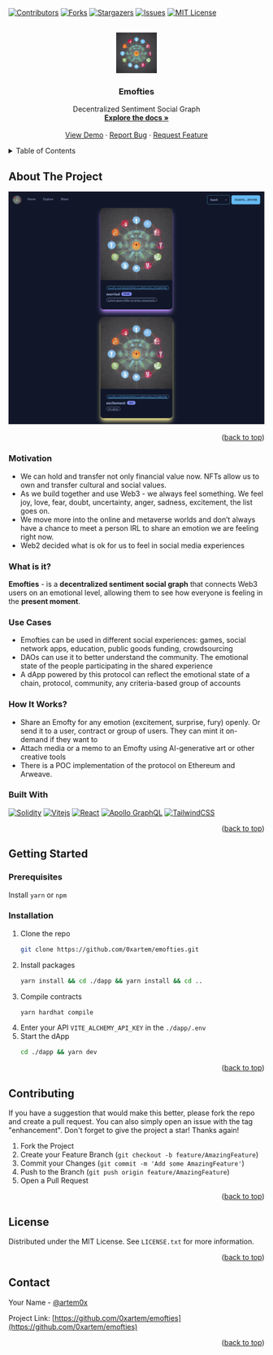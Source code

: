 <a name="readme-top"></a>

<!-- PROJECT SHIELDS -->
<!--
*** I'm using markdown "reference style" links for readability.
*** Reference links are enclosed in brackets [ ] instead of parentheses ( ).
*** See the bottom of this document for the declaration of the reference variables
*** for contributors-url, forks-url, etc. This is an optional, concise syntax you may use.
*** https://www.markdownguide.org/basic-syntax/#reference-style-links
-->
[![Contributors][contributors-shield]][contributors-url]
[![Forks][forks-shield]][forks-url]
[![Stargazers][stars-shield]][stars-url]
[![Issues][issues-shield]][issues-url]
[![MIT License][license-shield]][license-url]



<!-- PROJECT LOGO -->
<br />
<div align="center">
  <a href="https://github.com/0xartem/emofties">
    <img src="dapp/assets/emotions-social-graph.jpg" alt="Logo" width="80" height="80">
  </a>

<h3 align="center">Emofties</h3>

  <p align="center">
    Decentralized Sentiment Social Graph
    <br />
    <a href="https://github.com/0xartem/emofties"><strong>Explore the docs »</strong></a>
    <br />
    <br />
    <a href="https://emofties.vercel.app">View Demo</a>
    ·
    <a href="https://github.com/0xartem/emofties/issues">Report Bug</a>
    ·
    <a href="https://github.com/0xartem/emofties/issues">Request Feature</a>
  </p>
</div>



<!-- TABLE OF CONTENTS -->
<details>
  <summary>Table of Contents</summary>
  <ol>
    <li>
      <a href="#about-the-project">About The Project</a>
      <ul>
        <li><a href="#built-with">Built With</a></li>
      </ul>
    </li>
    <li>
      <a href="#getting-started">Getting Started</a>
      <ul>
        <li><a href="#prerequisites">Prerequisites</a></li>
        <li><a href="#installation">Installation</a></li>
      </ul>
    </li>
    <li><a href="#usage">Usage</a></li>
    <li><a href="#roadmap">Roadmap</a></li>
    <li><a href="#contributing">Contributing</a></li>
    <li><a href="#license">License</a></li>
    <li><a href="#contact">Contact</a></li>
    <li><a href="#acknowledgments">Acknowledgments</a></li>
  </ol>
</details>



<!-- ABOUT THE PROJECT -->
## About The Project

[![Product Name Screen Shot][product-screenshot]](https://emofties.vercel.app)

<p align="right">(<a href="#readme-top">back to top</a>)</p>

### Motivation
* We can hold and transfer not only financial value now. NFTs allow us to own and transfer cultural and social values.
* As we build together and use Web3 - we always feel something. We feel joy, love, fear, doubt, uncertainty, anger, sadness, excitement, the list goes on.
* We move more into the online and metaverse worlds and don’t always have a chance to meet a person IRL to share an emotion we are feeling right now.
* Web2 decided what is ok for us to feel in social media experiences

### What is it?
**Emofties** - is a **decentralized sentiment social graph** that connects Web3 users on an emotional level, allowing them to see how everyone is feeling in the **present moment**.

### Use Cases
* Emofties can be used in different social experiences: games, social network apps, education, public goods funding, crowdsourcing
* DAOs can use it to better understand the community. The emotional state of the people participating in the shared experience
* A dApp powered by this protocol can reflect the emotional state of a chain, protocol, community, any criteria-based group of accounts

### How It Works?
* Share an Emofty for any emotion (excitement, surprise, fury) openly. Or send it to a user, contract or group of users. They can mint it on-demand if they want to
* Attach media or a memo to an Emofty using AI-generative art or other creative tools
* There is a POC implementation of the protocol on Ethereum and Arweave.


### Built With

[![Solidity][Solidity.org]][Solidity-url]
[![Vitejs][Vitejs.dev]][Vite-url]
[![React][React.js]][React-url]
[![Apollo GraphQL][Apollographql.com]][ApolloGraphQL-url]
[![TailwindCSS][tailwindcss.com]][Tailwindcss-url]

<p align="right">(<a href="#readme-top">back to top</a>)</p>



<!-- GETTING STARTED -->
## Getting Started

### Prerequisites

Install `yarn` or `npm` 

### Installation

1. Clone the repo
   ```sh
   git clone https://github.com/0xartem/emofties.git
   ```
2. Install packages
   ```sh
   yarn install && cd ./dapp && yarn install && cd ..
   ```
3. Compile contracts
   ```sh
   yarn hardhat compile
   ```
4. Enter your API `VITE_ALCHEMY_API_KEY` in the `./dapp/.env `
5. Start the dApp
   ```sh
   cd ./dapp && yarn dev
   ```

<p align="right">(<a href="#readme-top">back to top</a>)</p>

<!-- CONTRIBUTING -->
## Contributing

If you have a suggestion that would make this better, please fork the repo and create a pull request. You can also simply open an issue with the tag "enhancement".
Don't forget to give the project a star! Thanks again!

1. Fork the Project
2. Create your Feature Branch (`git checkout -b feature/AmazingFeature`)
3. Commit your Changes (`git commit -m 'Add some AmazingFeature'`)
4. Push to the Branch (`git push origin feature/AmazingFeature`)
5. Open a Pull Request

<p align="right">(<a href="#readme-top">back to top</a>)</p>



<!-- LICENSE -->
## License

Distributed under the MIT License. See `LICENSE.txt` for more information.

<p align="right">(<a href="#readme-top">back to top</a>)</p>



<!-- CONTACT -->
## Contact

Your Name - [@artem0x](https://twitter.com/artem0x)

Project Link: [https://github.com/0xartem/emofties](https://github.com/0xartem/emofties)

<p align="right">(<a href="#readme-top">back to top</a>)</p>


<!-- MARKDOWN LINKS & IMAGES -->
<!-- https://www.markdownguide.org/basic-syntax/#reference-style-links -->
[contributors-shield]: https://img.shields.io/github/contributors/0xartem/emofties?color=blue&style=for-the-badge
[contributors-url]: https://github.com/0xartem/emofties/graphs/contributors
[forks-shield]: https://img.shields.io/github/forks/0xartem/emofties.svg?style=for-the-badge
[forks-url]: https://github.com/0xartem/emofties/network/members
[stars-shield]: https://img.shields.io/github/stars/0xartem/emofties.svg?style=for-the-badge
[stars-url]: https://github.com/0xartem/emofties/stargazers
[issues-shield]: https://img.shields.io/github/issues/0xartem/emofties.svg?style=for-the-badge
[issues-url]: https://github.com/0xartem/emofties/issues
[license-shield]: https://img.shields.io/github/license/0xartem/emofties.svg?style=for-the-badge
[license-url]: https://github.com/0xartem/emofties/blob/main/LICENSE.txt
[product-screenshot]: docs/images/home-page-screenshot.png
[Vitejs.dev]: https://img.shields.io/badge/Vitejs-000000?style=for-the-badge&logo=vite&logoColor
[Vite-url]: https://vitejs.dev/
[React.js]: https://img.shields.io/badge/React-20232A?style=for-the-badge&logo=react&logoColor=61DAFB
[React-url]: https://reactjs.org/
[Solidity.org]: https://img.shields.io/badge/Solidity-363636?style=for-the-badge&logo=solidity&logoColor=white
[Solidity-url]: https://soliditylang.org/
[Apollographql.com]: https://img.shields.io/badge/Apollo%20GraphQL-E10098?style=for-the-badge&logo=Apollo-GraphQL&logoColor=311C87
[ApolloGraphQL-url]: https://www.apollographql.com/
[tailwindcss.com]: https://img.shields.io/badge/Tailwind%20CSS-053766?style=for-the-badge&logo=Tailwind%20CSS&logoColor=06B6D4
[Tailwindcss-url]: https://www.tailwindcss.com/
